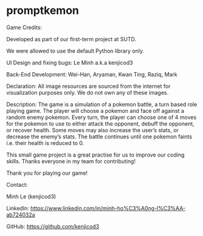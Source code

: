 # promptkemon
Game Credits:

Developed as part of our first-term project at SUTD. 

We were allowed to use the default Python library only.

UI Design and fixing bugs: 
  Le Minh a.k.a kenjicod3
  
Back-End Development: 
  Wei-Han, Aryaman, Kwan Ting, Raziq, Mark

Declaration:
  All image resources are sourced from the internet for visualization purposes only. We do not own any of these images.

Description: 
  The game is a simulation of a pokemon battle, a turn based role playing game. The player will choose a pokemon and face off against a random enemy pokemon. Every turn, the player can choose one of 4 moves for the pokemon to use to either attack the opponent, debuff the opponent, or recover health. Some moves may also increase the user’s stats, or decrease the enemy’s stats. The battle continues until one pokemon faints i.e. their health is reduced to 0.

This small game project is a great practise for us to improve our coding skills. Thanks everyone in my team for contributing!

Thank you for playing our game!

Contact:

Minh Le (kenjicod3)

LinkedIn: https://www.linkedin.com/in/minh-ho%C3%A0ng-l%C3%AA-ab724032a

GitHub: https://github.com/kenjicod3
